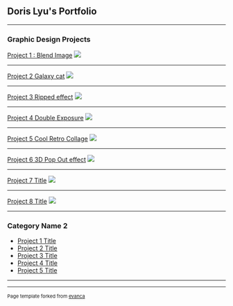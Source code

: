 ## Doris Lyu's Portfolio

---

### Graphic Design Projects

[Project 1 : Blend Image](/sample_page)
<img src="images/blendimages.png?raw=true"/>

---
[Project 2 Galaxy cat](/pdf/sample_presentation.pdf)
<img src="images/cat.png?raw=true"/>

---
[Project 3 Ripped effect](/pdf/sample_presentation.pdf)
<img src="images/1.png?raw=true"/>

---
[Project 4 Double Exposure](/pdf/sample_presentation.pdf)
<img src="images/3.png?raw=true"/>

---
[Project 5 Cool Retro Collage](/pdf/sample_presentation.pdf)
<img src="images/fuguuuu.png?raw=true"/>

---
[Project 6 3D Pop Out effect](/pdf/sample_presentation.pdf)
<img src="images/3D.jpeg?raw=true"/>

---
[Project 7 Title](/pdf/sample_presentation.pdf)
<img src="images/dummy_thumbnail.jpg?raw=true"/>

---
[Project 8 Title](http://example.com/)
<img src="images/dummy_thumbnail.jpg?raw=true"/>

---

### Category Name 2

- [Project 1 Title](http://example.com/)
- [Project 2 Title](http://example.com/)
- [Project 3 Title](http://example.com/)
- [Project 4 Title](http://example.com/)
- [Project 5 Title](http://example.com/)

---




---
<p style="font-size:11px">Page template forked from <a href="https://github.com/evanca/quick-portfolio">evanca</a></p>
<!-- Remove above link if you don't want to attibute -->
